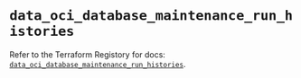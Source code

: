 # `data_oci_database_maintenance_run_histories`

Refer to the Terraform Registory for docs: [`data_oci_database_maintenance_run_histories`](https://registry.terraform.io/providers/oracle/oci/6.18.0/docs/data-sources/database_maintenance_run_histories).
